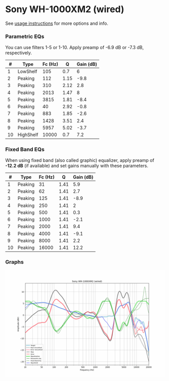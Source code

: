 # Sony WH-1000XM2 (wired)
See [usage instructions](https://github.com/jaakkopasanen/AutoEq#usage) for more options and info.

### Parametric EQs
You can use filters 1-5 or 1-10. Apply preamp of -6.9 dB or -7.3 dB, respectively.

|   # | Type      |   Fc (Hz) |    Q |   Gain (dB) |
|-----|-----------|-----------|------|-------------|
|   1 | LowShelf  |       105 | 0.7  |         6   |
|   2 | Peaking   |       112 | 1.15 |        -9.8 |
|   3 | Peaking   |       310 | 2.12 |         2.8 |
|   4 | Peaking   |      2013 | 1.47 |         8   |
|   5 | Peaking   |      3815 | 1.81 |        -8.4 |
|   6 | Peaking   |        40 | 2.92 |        -0.8 |
|   7 | Peaking   |       883 | 1.85 |        -2.6 |
|   8 | Peaking   |      1428 | 3.51 |         2.4 |
|   9 | Peaking   |      5957 | 5.02 |        -3.7 |
|  10 | HighShelf |     10000 | 0.7  |         7.2 |

### Fixed Band EQs
When using fixed band (also called graphic) equalizer, apply preamp of **-12.2 dB** (if available) and set gains manually with these parameters.

|   # | Type    |   Fc (Hz) |    Q |   Gain (dB) |
|-----|---------|-----------|------|-------------|
|   1 | Peaking |        31 | 1.41 |         5.9 |
|   2 | Peaking |        62 | 1.41 |         2.7 |
|   3 | Peaking |       125 | 1.41 |        -8.9 |
|   4 | Peaking |       250 | 1.41 |         2   |
|   5 | Peaking |       500 | 1.41 |         0.3 |
|   6 | Peaking |      1000 | 1.41 |        -2.1 |
|   7 | Peaking |      2000 | 1.41 |         9.4 |
|   8 | Peaking |      4000 | 1.41 |        -9.1 |
|   9 | Peaking |      8000 | 1.41 |         2.2 |
|  10 | Peaking |     16000 | 1.41 |        12.2 |

### Graphs
![](./Sony%20WH-1000XM2%20(wired).png)
